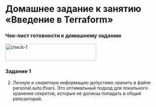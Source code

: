 # Домашнее задание к занятию «Введение в Terraform»

### Чек-лист готовности к домашнему заданию
<img width="287" height="53" alt="check-1" src="https://github.com/user-attachments/assets/263bf9df-b1b4-47ea-bf32-300b833df681" />

### Задание 1
2. Личную и секретную информацию допустимо хранить в файле personal.auto.tfvars. Это оптимальный подход для локального хранения секретов, которые не должны попадать в общий репозиторий.
